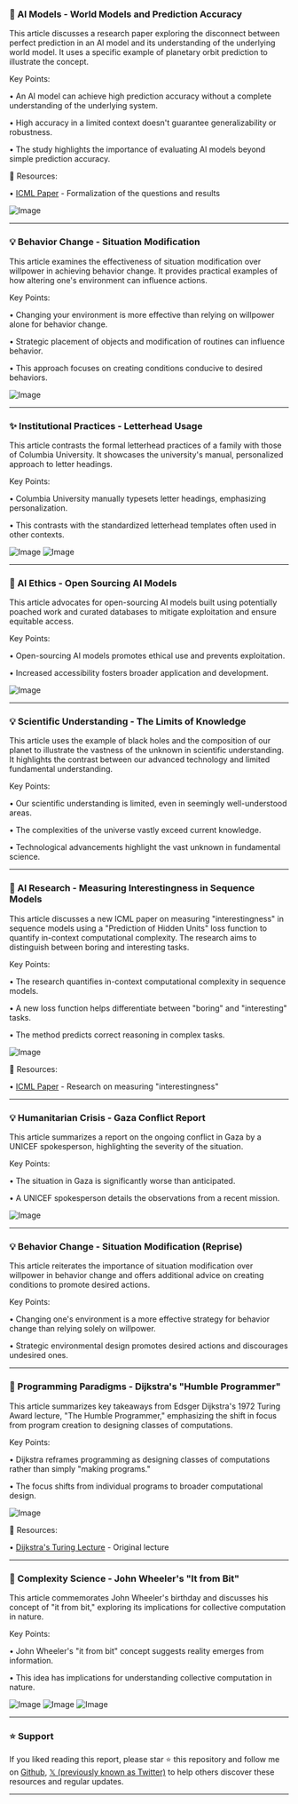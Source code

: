 ### 🤖 AI Models - World Models and Prediction Accuracy

This article discusses a research paper exploring the disconnect between perfect prediction in an AI model and its understanding of the underlying world model.  It uses a specific example of planetary orbit prediction to illustrate the concept.

Key Points:

• An AI model can achieve high prediction accuracy without a complete understanding of the underlying system.


•  High accuracy in a limited context doesn't guarantee generalizability or robustness.


• The study highlights the importance of evaluating AI models beyond simple prediction accuracy.



🔗 Resources:

• [ICML Paper](https://x.com/keyonV/status/1943730486280331460) - Formalization of the questions and results


![Image](https://pbs.twimg.com/amplify_video_thumb/1943726655547039744/img/tMtNtGYBNGbBG2rF.jpg)


---

### 💡 Behavior Change - Situation Modification

This article examines the effectiveness of situation modification over willpower in achieving behavior change.  It provides practical examples of how altering one's environment can influence actions.

Key Points:

• Changing your environment is more effective than relying on willpower alone for behavior change.


•  Strategic placement of objects and modification of routines can influence behavior.


• This approach focuses on creating conditions conducive to desired behaviors.



![Image](https://pbs.twimg.com/media/GvmElLOWgAAC4un?format=jpg&name=small)


---

### ✨  Institutional Practices - Letterhead Usage

This article contrasts the formal letterhead practices of a family with those of Columbia University. It showcases the university's manual, personalized approach to letter headings.


Key Points:

• Columbia University manually typesets letter headings, emphasizing personalization.


• This contrasts with the standardized letterhead templates often used in other contexts.



![Image](https://pbs.twimg.com/media/Gvk7tclWwAIX_m1?format=jpg&name=small)
![Image](https://pbs.twimg.com/media/Gvk7tcvXQAE-L7h?format=jpg&name=small)


---

### 🤖 AI Ethics - Open Sourcing AI Models

This article advocates for open-sourcing AI models built using potentially poached work and curated databases to mitigate exploitation and ensure equitable access.

Key Points:

• Open-sourcing AI models promotes ethical use and prevents exploitation.


•  Increased accessibility fosters broader application and development.



![Image](https://pbs.twimg.com/media/GoWHtahW8AA0cUM?format=jpg&name=small)


---

### 💡 Scientific Understanding - The Limits of Knowledge

This article uses the example of black holes and the composition of our planet to illustrate the vastness of the unknown in scientific understanding. It highlights the contrast between our advanced technology and limited fundamental understanding.

Key Points:

• Our scientific understanding is limited, even in seemingly well-understood areas.


•  The complexities of the universe vastly exceed current knowledge.


•  Technological advancements highlight the vast unknown in fundamental science.



---

### 🤖 AI Research - Measuring Interestingness in Sequence Models

This article discusses a new ICML paper on measuring "interestingness" in sequence models using a "Prediction of Hidden Units" loss function to quantify in-context computational complexity.  The research aims to distinguish between boring and interesting tasks.

Key Points:

• The research quantifies in-context computational complexity in sequence models.


•  A new loss function helps differentiate between "boring" and "interesting" tasks.


• The method predicts correct reasoning in complex tasks.



![Image](https://pbs.twimg.com/media/GvcJHNMXoAEPcT0?format=jpg&name=small)

🔗 Resources:

• [ICML Paper](https://x.com/SchmidhuberAI/status/1943324781094305831) - Research on measuring "interestingness"


---

### 💡 Humanitarian Crisis - Gaza Conflict Report

This article summarizes a report on the ongoing conflict in Gaza by a UNICEF spokesperson, highlighting the severity of the situation.

Key Points:

• The situation in Gaza is significantly worse than anticipated.


•  A UNICEF spokesperson details the observations from a recent mission.



![Image](https://pbs.twimg.com/amplify_video_thumb/1943005320755724290/img/0deZ7E4KFavnidqW.jpg)


---

### 💡 Behavior Change - Situation Modification (Reprise)

This article reiterates the importance of situation modification over willpower in behavior change and offers additional advice on creating conditions to promote desired actions.

Key Points:

• Changing one's environment is a more effective strategy for behavior change than relying solely on willpower.


•  Strategic environmental design promotes desired actions and discourages undesired ones.


---

### 🤖 Programming Paradigms - Dijkstra's "Humble Programmer"

This article summarizes key takeaways from Edsger Dijkstra's 1972 Turing Award lecture, "The Humble Programmer," emphasizing the shift in focus from program creation to designing classes of computations.

Key Points:

• Dijkstra reframes programming as designing classes of computations rather than simply "making programs."


• The focus shifts from individual programs to broader computational design.



![Image](https://pbs.twimg.com/media/FdcoekDWQAQWFMN?format=png&name=small)

🔗 Resources:

• [Dijkstra's Turing Lecture](https://cs.utexas.edu/~EWD/transcriptions/EWD03xx/EWD340.html) -  Original lecture


---

### 🤖 Complexity Science - John Wheeler's "It from Bit"

This article commemorates John Wheeler's birthday and discusses his concept of "it from bit," exploring its implications for collective computation in nature.

Key Points:

• John Wheeler's "it from bit" concept suggests reality emerges from information.


•  This idea has implications for understanding collective computation in nature.



![Image](https://pbs.twimg.com/media/Gvau6SyaAAAlNeb?format=jpg&name=small)
![Image](https://pbs.twimg.com/media/GvavNDGWcAE8Oy0?format=png&name=small)
![Image](https://pbs.twimg.com/media/GvamKztW0AEmjFl?format=jpg&name=240x240)


---

### ⭐️ Support

If you liked reading this report, please star ⭐️ this repository and follow me on [Github](https://github.com/Drix10), [𝕏 (previously known as Twitter)](https://x.com/DRIX_10_) to help others discover these resources and regular updates.

---